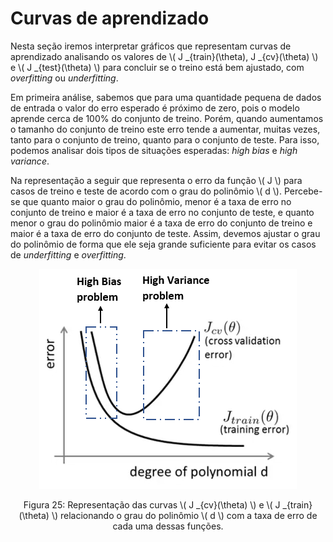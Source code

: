 # Curvas de aprendizado

Nesta seção iremos interpretar gráficos que representam curvas de aprendizado analisando os valores
de \\( J _{train}(\theta), J _{cv}(\theta) \\) e \\( J _{test}(\theta) \\) para concluir se o treino
está bem ajustado, com _overfitting_ ou _underfitting_.

Em primeira análise, sabemos que para uma quantidade pequena de dados de entrada o valor do erro
esperado é próximo de zero, pois o modelo aprende cerca de 100% do conjunto de treino. Porém,
quando aumentamos o tamanho do conjunto de treino este erro tende a aumentar, muitas vezes,
tanto para o conjunto de treino, quanto para o conjunto de teste. Para isso, podemos analisar dois
tipos de situações esperadas: _high bias_ e _high variance_.

Na representação a seguir que representa o erro da função \\( J \\) para casos de treino e teste de acordo
com o grau do polinômio \\( d \\). Percebe-se que quanto maior o grau do polinômio, menor é a taxa de
erro no conjunto de treino e maior é a taxa de erro no conjunto de teste, e quanto menor o grau do
polinômio maior é a taxa de erro do conjunto de treino e maior é a taxa de erro do conjunto de teste.
Assim, devemos ajustar o grau do polinômio de forma que ele seja grande suficiente para evitar os
casos de _underfitting_ e _overfitting_.

<p align="center">
  <img src="./img/25.png">
</p>

<p align="center">
Figura 25: Representação das curvas \( J _{cv}(\theta) \) e \( J _{train}(\theta) \) relacionando o grau
do polinômio \( d \) com a taxa de erro de cada uma dessas funções.
</p>
